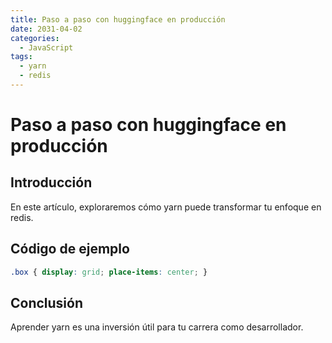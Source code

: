 ```yaml
---
title: Paso a paso con huggingface en producción
date: 2031-04-02
categories:
  - JavaScript
tags:
  - yarn
  - redis
---
```


# Paso a paso con huggingface en producción

## Introducción

En este artículo, exploraremos cómo yarn puede transformar tu enfoque en redis.

## Código de ejemplo

```css
.box { display: grid; place-items: center; }
```

## Conclusión

Aprender yarn es una inversión útil para tu carrera como desarrollador.